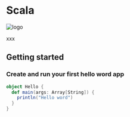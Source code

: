 # Scala #
![logo](https://upload.wikimedia.org/wikipedia/en/8/85/Scala_logo.png)

xxx
## Getting started ##
### Create and run your first hello word app  ###

```scala
object Hello {
  def main(args: Array[String]) {
    println("Hello word")
  }
}
```
